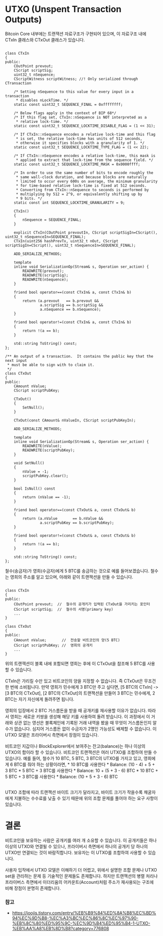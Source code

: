 <pre><code>
</code></pre>
# UTXO (Unspent Transaction Outputs)

Bitcoin Core 내부에는 트랜잭션 자료구조가 구현되어 있으며, 이 자료구조 내에 CTxIn 클래스와 CTxOut 클래스가 있습니다. 

<pre><code>
class CTxIn
{
public:
    COutPoint prevout;
    CScript scriptSig;
    uint32_t nSequence;
    CScriptWitness scriptWitness; //! Only serialized through CTransaction

    /* Setting nSequence to this value for every input in a transaction
     * disables nLockTime. */
    static const uint32_t SEQUENCE_FINAL = 0xffffffff;

    /* Below flags apply in the context of BIP 68*/
    /* If this flag set, CTxIn::nSequence is NOT interpreted as a
     * relative lock-time. */
    static const uint32_t SEQUENCE_LOCKTIME_DISABLE_FLAG = (1 << 31);

    /* If CTxIn::nSequence encodes a relative lock-time and this flag
     * is set, the relative lock-time has units of 512 seconds,
     * otherwise it specifies blocks with a granularity of 1. */
    static const uint32_t SEQUENCE_LOCKTIME_TYPE_FLAG = (1 << 22);

    /* If CTxIn::nSequence encodes a relative lock-time, this mask is
     * applied to extract that lock-time from the sequence field. */
    static const uint32_t SEQUENCE_LOCKTIME_MASK = 0x0000ffff;

    /* In order to use the same number of bits to encode roughly the
     * same wall-clock duration, and because blocks are naturally
     * limited to occur every 600s on average, the minimum granularity
     * for time-based relative lock-time is fixed at 512 seconds.
     * Converting from CTxIn::nSequence to seconds is performed by
     * multiplying by 512 = 2^9, or equivalently shifting up by
     * 9 bits. */
    static const int SEQUENCE_LOCKTIME_GRANULARITY = 9;

    CTxIn()
    {
        nSequence = SEQUENCE_FINAL;
    }

    explicit CTxIn(COutPoint prevoutIn, CScript scriptSigIn=CScript(), uint32_t nSequenceIn=SEQUENCE_FINAL);
    CTxIn(uint256 hashPrevTx, uint32_t nOut, CScript scriptSigIn=CScript(), uint32_t nSequenceIn=SEQUENCE_FINAL);

    ADD_SERIALIZE_METHODS;

    template <typename Stream, typename Operation>
    inline void SerializationOp(Stream& s, Operation ser_action) {
        READWRITE(prevout);
        READWRITE(scriptSig);
        READWRITE(nSequence);
    }

    friend bool operator==(const CTxIn& a, const CTxIn& b)
    {
        return (a.prevout   == b.prevout &&
                a.scriptSig == b.scriptSig &&
                a.nSequence == b.nSequence);
    }

    friend bool operator!=(const CTxIn& a, const CTxIn& b)
    {
        return !(a == b);
    }

    std::string ToString() const;
};

/** An output of a transaction.  It contains the public key that the next input
 * must be able to sign with to claim it.
 */
class CTxOut
{
public:
    CAmount nValue;
    CScript scriptPubKey;

    CTxOut()
    {
        SetNull();
    }

    CTxOut(const CAmount& nValueIn, CScript scriptPubKeyIn);

    ADD_SERIALIZE_METHODS;

    template <typename Stream, typename Operation>
    inline void SerializationOp(Stream& s, Operation ser_action) {
        READWRITE(nValue);
        READWRITE(scriptPubKey);
    }

    void SetNull()
    {
        nValue = -1;
        scriptPubKey.clear();
    }

    bool IsNull() const
    {
        return (nValue == -1);
    }

    friend bool operator==(const CTxOut& a, const CTxOut& b)
    {
        return (a.nValue       == b.nValue &&
                a.scriptPubKey == b.scriptPubKey);
    }

    friend bool operator!=(const CTxOut& a, const CTxOut& b)
    {
        return !(a == b);
    }

    std::string ToString() const;
};
</code></pre>
철수(송금자)가 영희(수금자)에게 5 BTC를 송금하는 것으로 예를 들어보겠습니다.
철수는 영희의 주소를 알고 있으며, 아래와 같이 트랜잭션을 만들 수 있습니다.

<pre><code>
class CTxIn
{
public:
    COutPoint prevout;  //  철수의 공개키가 입력된 CTxOut을 가리키는 포인터
    CScript scriptSig;  //  철수의 서명(primary key)
    ...
}

class CTxOut
{
public:
    CAmount nValue;       //  전송할 비트코인의 양(5 BTC)
    CScript scriptPubKey; //  영희의 공개키
    ...
}
</code></pre>
위의 트랜잭션이 블록 내에 포함되면 영희는 후에 이 CTxOut을 참조해 5 BTC를 사용할 수 있습니다.
<br>
<br>
CTxIn은 가리킬 수만 있고 비트코인의 양을 지정할 수 없습니다. 즉 CTxOut은 무조건 한 번에 소비됩니다. 만약 영희가 민수에게 3 BTC만 주고 싶다면, [5 BTC의 CTxIn] -> [3 BTC의 CTxOut], [2 BTC의 CTxOut]의 트랜잭션을 만들어 3 BTC는 민수에게, 2 BTC는 자기 자신에게 돌려주면 됩니다. 
<br>
<br>
영희의 입장에서 2 BTC 거스름돈을 받을 때 공개키를 재사용할 이유가 없습니다. 따라서 영희는 새로운 키쌍을 생성해 해당 키를 사용하여 돌려 받습니다. 이 과정에서 이 거래와 상관 없는 영선은 블록체인에 기록된 거래 내역을 봤을 때 무엇이 거스름돈인지 알 수가 없습니다. 심지어 거스름돈 없이 수금자가 2명인 가능성도 배제할 수 없습니다. 이 UTXO 모델은 프라이버시 측면에서 장점이 있습니다.
<br>
<br>
비트코인 지갑이나 BlockExplorer에서 보여주는 잔고(balance)는 하나 이상의 UTXO의 합이라 할 수 있습니다. 비트코인 트랜잭션은 여러 UTXO를 조합하여 만들 수 있습니다. 예를 들어, 철수가 10 BTC, 5 BTC, 3 BTC의 UTXO를 가지고 있고, 영희에게 6 BTC를 줘야 하는 상황이라면, 
    *   10 BTC를 사용한다
        *   Balance: (10 - 4) + 5 + 3 BTC
    *   5 BTC + 3 BTC를 사용한다
        *   Balance: 10 + (5 + 3 - 6) BTC
    *   10 BTC + 5 BTC + 3 BTC를 사용한다
        *   Balance: (10 + 5 + 3 - 6) BTC
        
<br>
UTXO 조합에 따라 트랜잭션 바이트 크기가 달라지고, 바이트 크기가 작을수록 채굴자에게 지불하는 수수료를 낮출 수 있기 때문에 위의 조합 문제를 풀어야 하는 요구 사항이 있습니다. 
<br>

# 결론
비트코인을 보유하는 사람은 공개키를 여러 개 소유할 수 있습니다. 이 공개키들은 하나 이상의 UTXO와 연결될 수 있으나, 프라이버시 측면에서 하나의 공개키 당 하나의 UTXO만 연결되는 것이 바람직합니다. 보유자는 이 UTXO를 조합하여 사용할 수 있습니다.
<br>
<br>
사용자 입작에서 UTXO 모델은 이해하기 더 어렵고, 위에서 설명한 조합 문제나 UTXO set을 관리하는 문제 등 기술적인 문제들도 존재합니다. 하지만 트랜잭션의 병렬 처리나 프라이버스 측면에서 이더리움의 어카운트(Account)처럼 주소가 재사용되는 구조에 비해 장점이 분명히 존재합니다.
<br>

### 참고
*   https://joojis.tistory.com/entry/%EB%B9%84%ED%8A%B8%EC%BD%94%EC%9D%B8-%EC%A3%BC%EC%86%8C%EC%97%90-%EB%8C%80%ED%95%9C-%EC%9D%B4%ED%95%B4-1-UTXO-%EB%AA%A8%EB%8D%B8?category=776808
